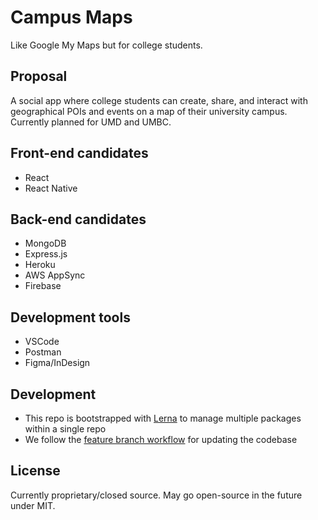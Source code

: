 # Campus Maps

Like Google My Maps but for college students.

## Proposal

A social app where college students can create, share, and interact with geographical POIs and events on a map of their university campus. Currently planned for UMD and UMBC.

## Front-end candidates

-   React
-   React Native

## Back-end candidates

-   MongoDB
-   Express.js
-   Heroku
-   AWS AppSync
-   Firebase

## Development tools

-   VSCode
-   Postman
-   Figma/InDesign

## Development

-   This repo is bootstrapped with [Lerna](https://lerna.js.org/) to manage multiple packages within a single repo
-   We follow the [feature branch workflow](https://docs.gitlab.com/ee/gitlab-basics/feature_branch_workflow.html) for updating the codebase

## License

Currently proprietary/closed source. May go open-source in the future under MIT.
